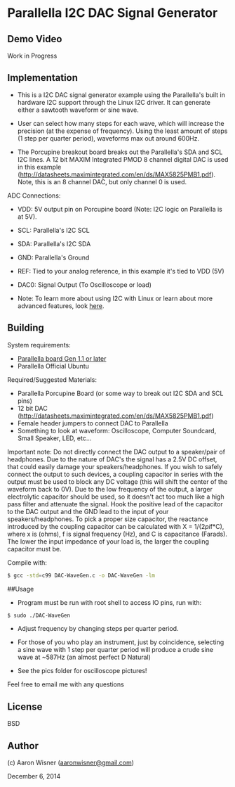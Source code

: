 # Parallella I2C DAC Signal Generator

## Demo Video

Work in Progress

## Implementation


* This is a I2C DAC signal generator example using the Parallella's built in hardware I2C support through the Linux I2C driver. It can generate either a sawtooth waveform or sine wave. 

* User can select how many steps for each wave, which will increase the precision (at the expense of frequency). Using the least amount of steps (1 step per quarter period), waveforms max out around 600Hz. 

* The Porcupine breakout board breaks out the Parallella's SDA and SCL I2C lines. A 12 bit MAXIM Integrated PMOD 8 channel digital DAC is used in this example (http://datasheets.maximintegrated.com/en/ds/MAX5825PMB1.pdf).
Note, this is an 8 channel DAC, but only channel 0 is used.

ADC Connections:

* VDD: 5V output pin on Porcupine board (Note: I2C logic on Parallella is at 5V).
* SCL: Parallella's I2C SCL
* SDA: Parallella's I2C SDA
* GND: Parallella's Ground
* REF: Tied to your analog reference, in this example it's tied to VDD (5V)
* DAC0: Signal Output (To Oscilloscope or load)

* Note: To learn more about using I2C with Linux or learn about more advanced features, look [here](http://elinux.org/Interfacing_with_I2C_Devices).

## Building

System requirements:

* [Parallella board Gen 1.1 or later](http://www.parallella.org/)
* Parallella Official Ubuntu


Required/Suggested Materials:

* Parallella Porcupine Board (or some way to break out I2C SDA and SCL pins)
* 12 bit DAC (http://datasheets.maximintegrated.com/en/ds/MAX5825PMB1.pdf)
* Female header jumpers to connect DAC to Parallella
* Something to look at waveform: Oscilloscope, Computer Soundcard, Small Speaker, LED, etc... 

Important note:
Do not directly connect the DAC output to a speaker/pair of headphones. Due to the nature of DAC's the signal has a 2.5V DC offset, that could easily damage your speakers/headphones. If you wish to safely connect the output to such devices, a coupling capacitor in series with the output must be used to block any DC voltage (this will shift the center of the waveform back to 0V). Due to the low frequency of the output, a larger electrolytic capacitor should be used, so it doesn't act too much like a high pass filter and attenuate the signal. Hook the positive lead of the capacitor to the DAC output and the GND lead to the input of your speakers/headphones. To pick a proper size capacitor, the reactance introduced by the coupling capacitor can be calculated with X = 1/(2*pi*f*C), where x is  (ohms), f is signal frequency (Hz), and C is capacitance (Farads). The lower the input impedance of your load is, the larger the coupling capacitor must be.


Compile with:

```bash
$ gcc -std=c99 DAC-WaveGen.c -o DAC-WaveGen -lm
```

##Usage

* Program must be run with root shell to access IO pins, run with:
```bash
$ sudo ./DAC-WaveGen
```
* Adjust frequency by changing steps per quarter period.
* For those of you who play an instrument, just by coincidence, selecting a sine wave with 1 step per quarter period will produce a crude sine wave at ~587Hz (an almost perfect D Natural)


* See the pics folder for oscilloscope pictures!

Feel free to email me with any questions

## License
BSD


## Author

(c) Aaron Wisner (aaronwisner@gmail.com)

December 6, 2014
